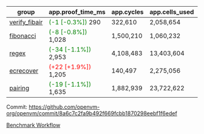 | group | app.proof_time_ms | app.cycles | app.cells_used | leaf.proof_time_ms | leaf.cycles | leaf.cells_used |
| -- | -- | -- | -- | -- | -- | -- |
| [verify_fibair](https://github.com/openvm-org/openvm/blob/benchmark-results/benchmarks-pr/2051/verify_fibair-8a6c7c2fa9b492f669fcbb1870298eebf1f6edef.md) |<span style='color: green'>(-1 [-0.3%])</span> 290 |  322,610 |  2,058,654 |- | - | - |
| [fibonacci](https://github.com/openvm-org/openvm/blob/benchmark-results/benchmarks-pr/2051/fibonacci-8a6c7c2fa9b492f669fcbb1870298eebf1f6edef.md) |<span style='color: green'>(-8 [-0.8%])</span> 1,028 |  1,500,210 |  1,060,232 |- | - | - |
| [regex](https://github.com/openvm-org/openvm/blob/benchmark-results/benchmarks-pr/2051/regex-8a6c7c2fa9b492f669fcbb1870298eebf1f6edef.md) |<span style='color: green'>(-34 [-1.1%])</span> 2,953 |  4,108,483 |  13,403,604 |- | - | - |
| [ecrecover](https://github.com/openvm-org/openvm/blob/benchmark-results/benchmarks-pr/2051/ecrecover-8a6c7c2fa9b492f669fcbb1870298eebf1f6edef.md) |<span style='color: red'>(+22 [+1.9%])</span> 1,205 |  140,497 |  2,275,056 |- | - | - |
| [pairing](https://github.com/openvm-org/openvm/blob/benchmark-results/benchmarks-pr/2051/pairing-8a6c7c2fa9b492f669fcbb1870298eebf1f6edef.md) |<span style='color: green'>(-19 [-1.1%])</span> 1,635 |  1,882,939 |  23,722,622 |- | - | - |


Commit: https://github.com/openvm-org/openvm/commit/8a6c7c2fa9b492f669fcbb1870298eebf1f6edef

[Benchmark Workflow](https://github.com/openvm-org/openvm/actions/runs/17217679244)
